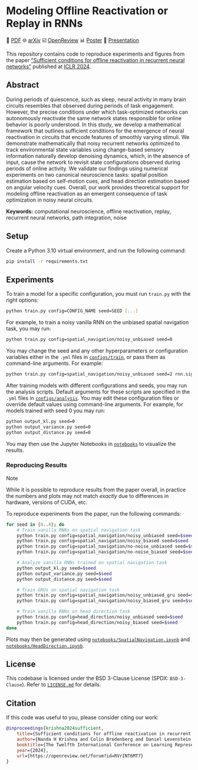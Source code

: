 # Modeling Offline Reactivation or Replay in RNNs

:page_facing_up: [PDF](https://arxiv.org/pdf/2505.17003)
:globe_with_meridians: [arXiv](https://arxiv.org/abs/2505.17003)
:ballot_box_with_check: [OpenReview](https://openreview.net/forum?id=RVrINT6MT7)
:bar_chart: [Poster](assets/poster.pdf)
:movie_camera: [Presentation](https://iclr.cc/virtual/2024/poster/18641)

This repository contains code to reproduce experiments and figures from the paper ["Sufficient conditions for offline reactivation in recurrent neural networks"](https://arxiv.org/abs/2505.17003) published at [ICLR 2024](https://iclr.cc/Conferences/2024).

## Abstract

During periods of quiescence, such as sleep, neural activity in many brain circuits resembles that observed during periods of task engagement. However, the precise conditions under which task-optimized networks can autonomously reactivate the same network states responsible for online behavior is poorly understood. In this study, we develop a mathematical framework that outlines sufficient conditions for the emergence of neural reactivation in circuits that encode features of smoothly varying stimuli. We demonstrate mathematically that noisy recurrent networks optimized to track environmental state variables using change-based sensory information naturally develop denoising dynamics, which, in the absence of input, cause the network to revisit state configurations observed during periods of online activity. We validate our findings using numerical experiments on two canonical neuroscience tasks: spatial position estimation based on self-motion cues, and head direction estimation based on angular velocity cues. Overall, our work provides theoretical support for modeling offline reactivation as an emergent consequence of task optimization in noisy neural circuits.

**Keywords:** computational neuroscience, offline reactivation, replay, recurrent neural networks, path integration, noise

## Setup

Create a Python 3.10 virtual environment, and run the following command:

```zsh
pip install -r requirements.txt
```

## Experiments

To train a model for a specific configuration, you must run `train.py` with the right options:

```zsh
python train.py config=CONFIG_NAME seed=SEED [...]
```

For example, to train a noisy vanilla RNN on the unbiased spatial navigation task, you may run:

```zsh
python train.py config=spatial_navigation/noisy_unbiased seed=0
```

You may change the seed and any other hyperparameters or configuration variables either in the `.yml` files in [`configs/train`](/configs/train/), or pass them as command-line arguments. For example:

```zsh
python train.py config=spatial_navigation/noisy_unbiased seed=2 rnn.sigma2_rec=0.0003 trainer.n_epochs=1000 task.place_cells_num=256
```

After training models with different configurations and seeds, you may run the analysis scripts. Default arguments for these scripts are specified in the `.yml` files in [`configs/analysis`](/configs/analysis/). You may edit these configuration files or override default values using command-line arguments. For example, for models trained with seed 0 you may run:

```zsh
python output_kl.py seed=0
python output_variance.py seed=0
python output_distance.py seed=0
```

You may then use the Jupyter Notebooks in [`notebooks`](/notebooks/) to visualize the results.

### Reproducing Results

> [!NOTE]
> While it is possible to reproduce results from the paper overall, in practice the numbers and plots may not match _exactly_ due to differences in hardware, versions of CUDA, etc.

To reproduce experiments from the paper, run the following commands:

```zsh
for seed in {0..4}; do
    # Train vanilla RNNs on spatial navigation task
    python train.py config=spatial_navigation/noisy_unbiased seed=$seed
    python train.py config=spatial_navigation/noisy_biased seed=$seed
    python train.py config=spatial_navigation/no-noise_unbiased seed=$seed
    python train.py config=spatial_navigation/no-noise_biased seed=$seed

    # Analyze vanilla RNNs trained on spatial navigation task
    python output_kl.py seed=$seed
    python output_variance.py seed=$seed
    python output_distance.py seed=$seed

    # Train GRUs on spatial navigation task
    python train.py config=spatial_navigation/noisy_unbiased_gru seed=$seed
    python train.py config=spatial_navigation/noisy_biased_gru seed=$seed

    # Train vanilla RNNs on head direction task
    python train.py config=head_direction/noisy_unbiased seed=$seed
    python train.py config=head_direction/noisy_biased seed=$seed
done
```

Plots may then be generated using [`notebooks/SpatialNavigation.ipynb`](/notebooks/SpatialNavigation.ipynb) and [`notebooks/HeadDirection.ipynb`](/notebooks/SpatialNavigation.ipynb).

## License

This codebase is licensed under the BSD 3-Clause License (SPDX: `BSD-3-Clause`). Refer to [`LICENSE.md`](/LICENSE.md) for details.

## Citation

If this code was useful to you, please consider citing our work:

```bibtex
@inproceedings{krishna2024sufficient,
    title={Sufficient conditions for offline reactivation in recurrent neural networks},
    author={Nanda H Krishna and Colin Bredenberg and Daniel Levenstein and Blake Aaron Richards and Guillaume Lajoie},
    booktitle={The Twelfth International Conference on Learning Representations},
    year={2024},
    url={https://openreview.net/forum?id=RVrINT6MT7}
}
```
